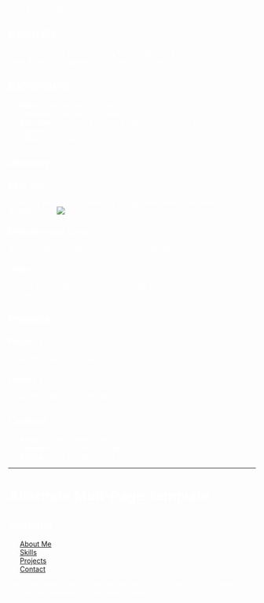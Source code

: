 
<div class="card">
# My Personal Bio

## About Me
Hello! My name is [Topo Anthony Morolong]. I am a participant in the Africa Code Academy Engineering Residency Program 2025.

## Background
- **Name:** Topo Anthony Morolong
- **Location:** Gaborone, Botswana
- **Education:** Currently persuing a degree in Computer Systems Engineering
- **Skills:** [List of Skills]

## Journey
### Early Life
[Describe your early life and how you got interested in software development.]
![Alt Text](https://octodex.github.com/nuxtocat/)
<style>
  body {
    background-image: url('https://octodex.github.com/images/steroidtocat.png');
    background-size: cover;
    color: #fff;
  }
</style>

### Education and Career
[Describe your education journey and any relevant work experience.]

### Goals
[Outline your goals for the future and what you hope to achieve through this program.]

## Projects
### Project 1
[Description of the first project]

### Project 2
[Description of the second project]

## Contact
- **Email:** - _morolongtopo@gmail.com_  
- **LinkedIn:** [Your LinkedIn Profile]
- **GitHub:** [Your GitHub Profile]

---

# Alternate Mult-Page Template

## Sections

- [About Me](about.md)
- [Skills](skills.md)
- [Projects](projects/index.md)
- [Contact](contact.md)

This is the main landing page for your profile. Customize it to introduce yourself and provide links to other sections.
</div>